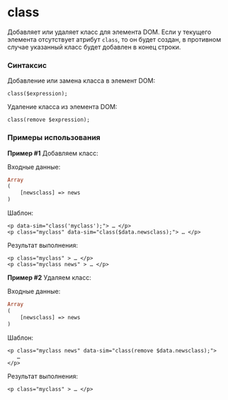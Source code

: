 # class

Добавляет или удаляет класс для элемента DOM. Если у текущего элемента отсутствует атрибут `class`, то он будет создан, в противном случае указанный класс будет добавлен в конец строки.

### **Синтаксис**

Добавление или замена класса в элемент DOM:

```text
class($expression);
```

Удаление класса из элемента DOM:

```text
class(remove $expression);
```



### Примеры использования

**Пример \#1** Добавляем класс:

Входные данные:

```php
Array
(
    [newsclass] => news
)
```

Шаблон:

```markup
<p data-sim="class('myclass');"> … </p>
<p class="myclass" data-sim="class($data.newsclass);"> … </p>​
```

Результат выполнения:

```markup
<p class="myclass" > … </p>
<p class="myclass news" > … </p>​
```



**Пример \#2** Удаляем класс:

Входные данные:

```php
Array
(
    [newsclass] => news
)
```

Шаблон:

```markup
<p class="myclass news" data-sim="class(remove $data.newsclass);"> 
   … 
</p>​
```

Результат выполнения:

```markup
<p class="myclass" > … </p>​
```

